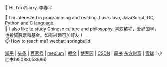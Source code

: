 👋 Hi, I’m @jarry. 李春平

👀 I’m interested in programming and reading. I use Java, JavaScript, GO, Python and C language.<br>
🌱 I also like to study Chinese culture and philosophy. 喜欢编程，爱好国学，也投资股票和基金。如有兴趣可加好友！<br>
📫 How to reach me? wechat: springbuild  

[知乎](https://www.zhihu.com/people/lightsunshine)
| [头条](https://www.toutiao.com/c/user/token/CidAdOIf7QRkrVDWC1OJKMg4h9FJEdxHqEyfSHLAfodQxyvj4CnBUGoaSQo8AAAAAAAAAAAAAE9RU3bBjYXAJzVKEdI35yCBTrfPf_gwrcNv9y3Wo2WiovoUMDHH8PbrADrZnzmzJwzdEODP-A0Yw8WD6gQiAQMRx_p3/?source=list&log_from=a627754418bdb8_1754363921659) | [百家号](https://author.baidu.com/home?from=bjh_article&app_id=1709383317371268) | [medium](https://medium.com/@microwind) | [掘金](https://juejin.cn/user/96412755834734) | [博客园](https://www.cnblogs.com/letjs) | [CSDN](https://blog.csdn.net/jiarry) | [简书](https://www.jianshu.com/u/4790db50e394) [东方财富](https://i.eastmoney.com/1047355967580418) | [雪球](https://xueqiu.com/u/4000952728) | 小红书(95088058986)

<!---
jarry/jarry is a ✨ special ✨ repository because its `README.md` (this file) appears on your GitHub profile.
You can click the Preview link to take a look at your changes.
--->
